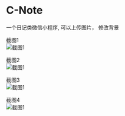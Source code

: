 # C-Note
一个日记类微信小程序, 可以上传图片， 修改背景

截图1  
![截图1](/picture/QQ%E5%9B%BE%E7%89%8720190624203456.png)


截图2  
![截图1](/picture/QQ图片20190624203504.png)


截图3  
![截图1](/picture/QQ图片20190624203450.jpg)


截图4  
![截图1](/picture/QQ图片20190624203444.png)
